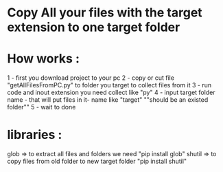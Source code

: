 # Copy All your files with the target extension to one target folder

# How works :
1 - first you download project to your pc
2 - copy or cut file "getAllFilesFromPC.py" to folder you target to collect files from it
3 - run code and inout extension you need collect like "py"
4 - input target folder name - that will put files in it- name like "target"  ""should be an existed folder""
5 - wait to done


# libraries :
glob => to extract all files and folders we need "pip install glob"
shutil => to copy files from old folder to new target folder "pip install shutil"
